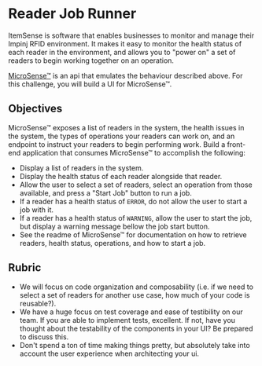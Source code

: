 # Reader Job Runner
ItemSense is software that enables businesses to monitor and manage their Impinj RFID environment. It makes it easy to monitor the health status of each reader in the environment, and allows you to "power on" a set of readers to begin working together on an operation.

[MicroSense&trade;](https://github.com/impinj/microsense) is an api that emulates the behaviour described above. For this challenge, you will build a UI for MicroSense&trade;.

## Objectives
MicroSense&trade; exposes a list of readers in the system, the health issues in the system, the types of operations your readers can work on, and an endpoint to instruct your readers to begin performing work. Build a front-end application that consumes MicroSense&trade; to accomplish the following:
- Display a list of readers in the system.
- Display the health status of each reader alongside that reader.
- Allow the user to select a set of readers, select an operation from those available, and press a "Start Job" button to run a job.
- If a reader has a health status of `ERROR`, do not allow the user to start a job with it.
- If a reader has a health status of `WARNING`, allow the user to start the job, but display a warning message bellow the job start button.
- See the readme of MicroSense&trade; for documentation on how to retrieve readers, health status, operations, and how to start a job.

## Rubric
- We will focus on code organization and composability (i.e. if we need to select a set of readers for another use case, how much of your code is reusable?).
- We have a huge focus on test coverage and ease of testibility on our team. If you are able to implement tests, excellent. If not, have you thought about the testability of the components in your UI? Be prepared to discuss this.
- Don't spend a ton of time making things pretty, but absolutely take into account the user experience when architecting your ui.
